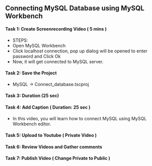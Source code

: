 ##  Connecting MySQL Database using MySQL Workbench 

#### Task 1: Create Screenrecording Video ( 5 mins )
* STEPS:
* Open MySQL Workbench
* Click localhost connection, pop up dialog will be opened to enter password and Click Ok
* Now, it will get connected to MySQL server.

#### Task 2: Save the Project 
* MySQL -> Connect_database.tscproj

#### Task 3: Duration (25 sec)

#### Task 4: Add Caption ( Duration: 25 sec )
* In this video, you will learn how to connect MySQL using MySQL Workbench editor.

#### Task 5: Upload to Youtube ( Private Video )

#### Task 6: Review Videos and Gather comments

#### Task 7: Publish Video ( Change Private to Public )




